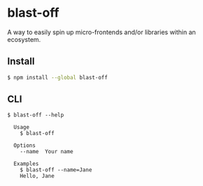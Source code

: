 # blast-off

A way to easily spin up micro-frontends and/or libraries within an ecosystem.


## Install

```bash
$ npm install --global blast-off
```


## CLI

```
$ blast-off --help

  Usage
    $ blast-off

  Options
    --name  Your name

  Examples
    $ blast-off --name=Jane
    Hello, Jane
```

